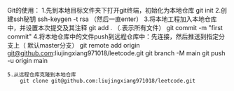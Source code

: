 Git的使用：
    1.先到本地目标文件夹下打开git终端，初始化为本地仓库
        git init
    2.创建ssh秘钥
        ssh-keygen -t rsa   （然后一直enter）
    3.将本地工程加入本地仓库中，并设置本次提交及其注释
        git add .   （.表示所有文件）
        git commit -m "first commit"
    4.将本地仓库中的文件push到远程仓库中：先连接，然后推送到指定分支上（ 默认master分支）
        git remote add origin git@github.com:liujingxiang971018/leetcode.git
        git branch -M main
        git push -u origin main
	
	5.从远程仓库克隆到本地仓库
        git clone git@github.com:liujingxiang971018/leetcode.git